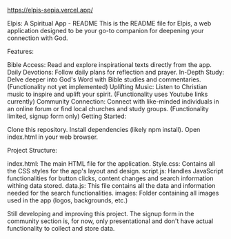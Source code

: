 https://elpis-sepia.vercel.app/

Elpis: A Spiritual App - README
This is the README file for Elpis, a web application designed to be your go-to companion for deepening your connection with God.


Features:

Bible Access: Read and explore inspirational texts directly from the app.
Daily Devotions: Follow daily plans for reflection and prayer.
In-Depth Study: Delve deeper into God's Word with Bible studies and commentaries. (Functionality not yet implemented)
Uplifting Music: Listen to Christian music to inspire and uplift your spirit. (Functionality uses Youtube links currently)
Community Connection: Connect with like-minded individuals in an online forum or find local churches and study groups. (Functionality limited, signup form only)
Getting Started:

Clone this repository.
Install dependencies (likely npm install).
Open index.html in your web browser.


Project Structure:

index.html: The main HTML file for the application.
Style.css: Contains all the CSS styles for the app's layout and design.
script.js: Handles JavaScript functionalities for button clicks, content changes and search information withing data stored.
data.js: This file contains all the data and information needed for the search functionalities.
images: Folder containing all images used in the app (logos, backgrounds, etc.)


Still developing and improving this project.
The signup form in the community section is, for now, only presentational and don't have actual functionality to collect and store data. 
